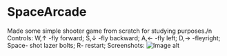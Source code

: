 # SpaceArcade
Made some simple shooter game from scratch for studying purposes./n
Controls:
W,↑ -fly forward;
S,↓ -fly backward;
A,← -fly left;
D,→ -fleyright;
Space- shot lazer bolts;
R- restart;
Screenshots:
![Image alt](https://github.com/thisDelegExp/SpaceArcade/raw/master/SpaceArcade/Screenshots/Asteroids_and_Enemies.png)
